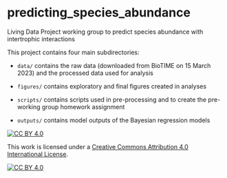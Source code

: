 # predicting_species_abundance

Living Data Project working group to predict species abundance with intertrophic interactions

This project contains four main subdirectories:

-   `data/` contains the raw data (downloaded from BioTIME on 15 March 2023) and the processed data used for analysis

-   `figures/` contains exploratory and final figures created in analyses

-   `scripts/` contains scripts used in pre-processing and to create the pre-working group homework assignment

- `outputs/` contains model outputs of the Bayesian regression models


[![CC BY 4.0](https://img.shields.io/badge/License-CC%20BY%204.0-lightgrey.svg)](http://creativecommons.org/licenses/by/4.0/)

This work is licensed under a [Creative Commons Attribution 4.0 International License](http://creativecommons.org/licenses/by/4.0/).

[![CC BY 4.0](https://i.creativecommons.org/l/by/4.0/88x31.png)](http://creativecommons.org/licenses/by/4.0/)
